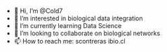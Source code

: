 - 👋 Hi, I’m @Cold7
- 👀 I’m interested in biological data integration
- 🌱 I’m currently learning Data Science
- 💞️ I’m looking to collaborate on biological networks
- 📫 How to reach me: scontreras <at> ibio.cl

<!---
Cold7/Cold7 is a ✨ special ✨ repository because its `README.md` (this file) appears on your GitHub profile.
You can click the Preview link to take a look at your changes.
--->
